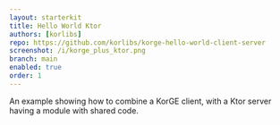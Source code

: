 ```yaml
---
layout: starterkit
title: Hello World Ktor
authors: [korlibs]
repo: https://github.com/korlibs/korge-hello-world-client-server
screenshot: /i/korge_plus_ktor.png
branch: main
enabled: true
order: 1
---
```


An example showing how to combine a KorGE client,
with a Ktor server having a module with shared code.